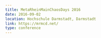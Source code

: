```yaml
---
title: MetaRheinMainChaosDays 2016
date: 2016-09-02
location: Hochschule Darmstadt, Darmstadt
link: https://mrmcd.net/
type: conference
---
```

